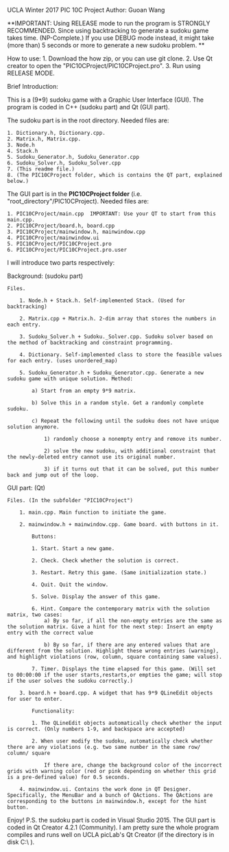 UCLA Winter 2017
PIC 10C Project
Author: Guoan Wang

**IMPORTANT: Using RELEASE mode to run the program is STRONGLY RECOMMENDED. Since using backtracking to generate a sudoku game takes time. (NP-Complete.)
If you use DEBUG mode instead, it might take (more than) 5 seconds or more to generate a new sudoku problem. 
**

How to use: 
	1. Download the how zip, or you can use git clone. 
	2. Use Qt creator to open the "PIC10CProject/PIC10CProject.pro".
	3. Run using RELEASE MODE.

Brief Introduction:

This is a (9*9) sudoku game with a Graphic User Interface (GUI). The program is coded in C++ (sudoku part) and Qt (GUI part). 

The sudoku part is in the root directory. Needed files are:

	1. Dictionary.h, Dictionary.cpp.
	2. Matrix.h, Matrix.cpp.
	3. Node.h
	4. Stack.h
	5. Sudoku_Generator.h, Sudoku_Generator.cpp
	6. Sudoku_Solver.h, Sudoku_Solver.cpp
	7. (This readme file.)
	8. (The PIC10CProject folder, which is contains the QT part, explained below.)
	
The GUI part is in the **PIC10CProject folder** (i.e. "root_directory"/PIC10CProject). Needed files are:

	1. PIC10CProject/main.cpp  IMPORTANT: Use your QT to start from this main.cpp.
	2. PIC10CProject/board.h, board.cpp
	3. PIC10CProject/mainwindow.h, mainwindow.cpp
	4. PIC10CProject/mainwindow.ui
	5. PIC10CProject/PIC10CProject.pro
	6. PIC10CProject/PIC10CProject.pro.user

I will introduce two parts respectively:

Background: (sudoku part)

	Files.

		1. Node.h + Stack.h. Self-implemented Stack. (Used for backtracking)

		2. Matrix.cpp + Matrix.h. 2-dim array that stores the numbers in each entry.

		3. Sudoku_Solver.h + Sudoku._Solver.cpp. Sudoku solver based on the method of backtracking and constraint programming.

		4. Dictionary. Self-implemented class to store the feasible values for each entry. (uses unordered_map)

		5. Sudoku_Generator.h + Sudoku_Generator.cpp. Generate a new sudoku game with unique solution. Method:

			a) Start from an empty 9*9 matrix.

			b) Solve this in a random style. Get a randomly complete sudoku.

			c) Repeat the following until the sudoku does not have unique solution anymore.

				1) randomly choose a nonempty entry and remove its number.

				2) solve the new sudoku, with additional constraint that the newly-deleted entry cannot use its original number.

				3) if it turns out that it can be solved, put this number back and jump out of the loop.
		
			
GUI part: (Qt)

	Files. (In the subfolder "PIC10CProject")

		1. main.cpp. Main function to initiate the game.

		2. mainwindow.h + mainwindow.cpp. Game board. with buttons in it.

			Buttons: 

			1. Start. Start a new game. 

			2. Check. Check whether the solution is correct.

			3. Restart. Retry this game. (Same initialization state.)

			4. Quit. Quit the window.

			5. Solve. Display the answer of this game.
			
			6. Hint. Compare the contemporary matrix with the solution matrix, two cases:
				a) By so far, if all the non-empty entries are the same as the solution matrix. Give a hint for the next step: Insert an empty entry with the correct value
				
				b) By so far, if there are any entered values that are different from the solution. Highlight these wrong entries (warning), and highlight violations (row, column, square containing same values).

			7. Timer. Displays the time elapsed for this game. (Will set to 00:00:00 if the user starts,restarts,or empties the game; will stop if the user solves the sudoku correctly.)	
				
		3. board.h + board.cpp. A widget that has 9*9 QLineEdit objects for user to enter.

			Functionality: 

			1. The QLineEdit objects automatically check whether the input is correct. (Only numbers 1-9, and backspace are accepted)

			2. When user modify the sudoku, automatically check whether there are any violations (e.g. two same number in the same row/ column/ square

				If there are, change the background color of the incorrect grids with warning color (red or pink depending on whether this grid is a pre-defined value) for 0.5 seconds.
				
		4. mainwindow.ui. Contains the work done in QT Designer. Specifically, the MenuBar and a bunch of QActions. The QActions are corresponding to the buttons in mainwindow.h, except for the hint button.


Enjoy!
P.S. the sudoku part is coded in Visual Studio 2015. The GUI part is coded in Qt Creator 4.2.1 (Community). I am pretty sure the whole program compiles and runs well on UCLA picLab's Qt Creator (if the directory is in disk C:\\ ).